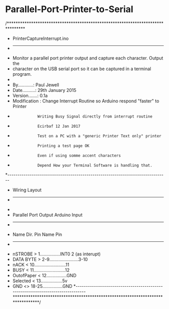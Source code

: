 # Parallel-Port-Printer-to-Serial
/********************************************************************************
 * PrinterCaptureInterrupt.ino
 * ------------------
 * Monitor a parallel port printer output and capture each character. Output the
 * character on the USB serial port so it can be captured in a terminal program.
 *
 * By............: Paul Jewell
 * Date..........: 29th January 2015
 * Version.......: 0.1a
 * Modification : Change Interrupt Routine so Arduino respond "faster" to Printer
 *                Writing Busy Signal directly from interrupt routine
 *                Ecirbaf 12 Jan 2017
 *                Test on a PC with a "generic Printer Text only" printer
 *                Printing a test page OK
 *                Even if using somme accent characters
 *                Depend How your Terminal Software is handling that.
 *-------------------------------------------------------------------------------
 * Wiring Layout
 * -------------
 *
 * Parallel Port Output               Arduino Input
 * --------------------               -------------
 * Name      Dir.   Pin                Name    Pin
 * ----      ----   ---                ----    ---
 * nSTROBE    >       1................INT0      2 (as interupt)
 * DATA BYTE  >     2-9.......................3-10    
 * nACK       <      10.........................11
 * BUSY       <      11.........................12
 * OutofPaper <      12................GND
 * Selected   <      13.................5v
 * GND        <>  18-25................GND
 *-------------------------------------------------------------------------------
 ********************************************************************************/
